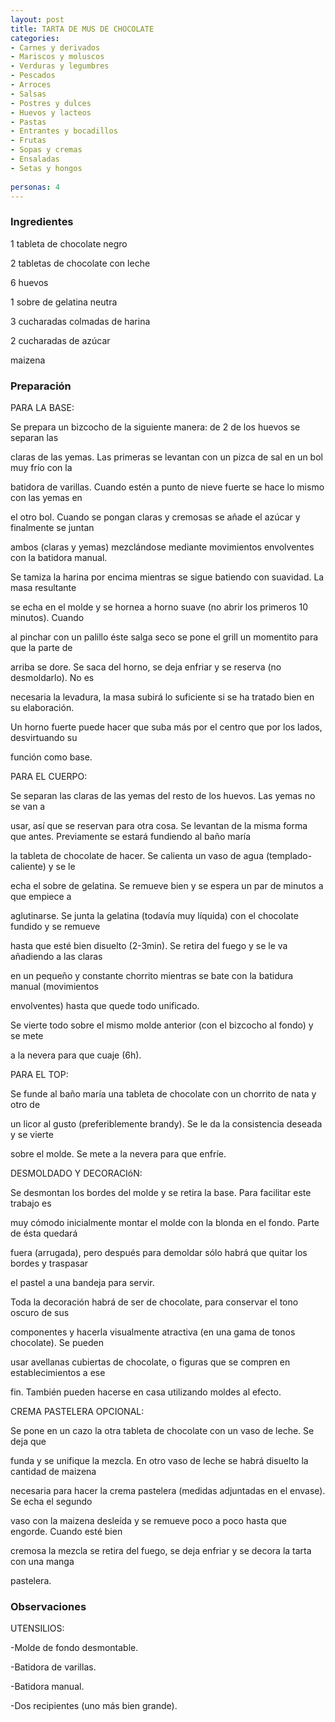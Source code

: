 ```yaml
---
layout: post
title: TARTA DE MUS DE CHOCOLATE
categories:
- Carnes y derivados
- Mariscos y moluscos
- Verduras y legumbres
- Pescados
- Arroces
- Salsas
- Postres y dulces
- Huevos y lacteos
- Pastas
- Entrantes y bocadillos
- Frutas
- Sopas y cremas
- Ensaladas
- Setas y hongos
 
personas: 4 
---
```

<h3>Ingredientes</h3>
1 tableta de chocolate negro

2 tabletas de chocolate con leche

6 huevos

1 sobre de gelatina neutra

3 cucharadas colmadas de harina

2 cucharadas de azúcar

maizena

<h3>Preparación</h3>
PARA LA BASE:

Se prepara un bizcocho de la siguiente manera: de 2 de los huevos se separan las

claras de las yemas. Las primeras se levantan con un pizca de sal en un bol muy frío con la

batidora de varillas. Cuando estén a punto de nieve fuerte se hace lo mismo con las yemas en

el otro bol. Cuando se pongan claras y cremosas se añade el azúcar y finalmente se juntan

ambos (claras y yemas) mezclándose mediante movimientos envolventes con la batidora manual.

Se tamiza la harina por encima mientras se sigue batiendo con suavidad. La masa resultante

se echa en el molde y se hornea a horno suave (no abrir los primeros 10 minutos). Cuando

al pinchar con un palillo éste salga seco se pone el grill un momentito para que la parte de

arriba se dore. Se saca del horno, se deja enfriar y se reserva (no desmoldarlo). No es

necesaria la levadura, la masa subirá lo suficiente si se ha tratado bien en su elaboración.

Un horno fuerte puede hacer que suba más por el centro que por los lados, desvirtuando su

función como base.

PARA EL CUERPO:

Se separan las claras de las yemas del resto de los huevos. Las yemas no se van a

usar, así que se reservan para otra cosa. Se levantan de la misma forma que antes. Previamente se estará fundiendo al baño maría

la tableta de chocolate de hacer. Se calienta un vaso de agua (templado-caliente) y se le

echa el sobre de gelatina. Se remueve bien y se espera un par de minutos a que empiece a

aglutinarse. Se junta la gelatina (todavía muy líquida) con el chocolate fundido y se remueve

hasta que esté bien disuelto (2-3min). Se retira del fuego y se le va añadiendo a las claras

en un pequeño y constante chorrito mientras se bate con la batidura manual (movimientos

envolventes) hasta que quede todo unificado.

Se vierte todo sobre el mismo molde anterior (con el bizcocho al fondo) y se mete

a la nevera para que cuaje (6h).

PARA EL TOP:

Se funde al baño maría una tableta de chocolate con un chorrito de nata y otro de

un licor al gusto (preferiblemente brandy). Se le da la consistencia deseada y se vierte

sobre el molde. Se mete a la nevera para que enfríe.

DESMOLDADO Y DECORACIóN:

Se desmontan los bordes del molde y se retira la base. Para facilitar este trabajo es

muy cómodo inicialmente montar el molde con la blonda en el fondo. Parte de ésta quedará

fuera (arrugada), pero después para demoldar sólo habrá que quitar los bordes y traspasar

el pastel a una bandeja para servir.

Toda la decoración habrá de ser de chocolate, para conservar el tono oscuro de sus

componentes y hacerla visualmente atractiva (en una gama de tonos chocolate). Se pueden

usar avellanas cubiertas de chocolate, o figuras que se compren en establecimientos a ese

fin. También pueden hacerse en casa utilizando moldes al efecto.

CREMA PASTELERA OPCIONAL:

Se pone en un cazo la otra tableta de chocolate con un vaso de leche. Se deja que

funda y se unifique la mezcla. En otro vaso de leche se habrá disuelto la cantidad de maizena

necesaria para hacer la crema pastelera (medidas adjuntadas en el envase). Se echa el segundo

vaso con la maizena desleída y se remueve poco a poco hasta que engorde. Cuando esté bien

cremosa la mezcla se retira del fuego, se deja enfriar y se decora la tarta con una manga

pastelera.

<h3>Observaciones</h3>
UTENSILIOS:

-Molde de fondo desmontable.

-Batidora de varillas.

-Batidora manual.

-Dos recipientes (uno más bien grande).

